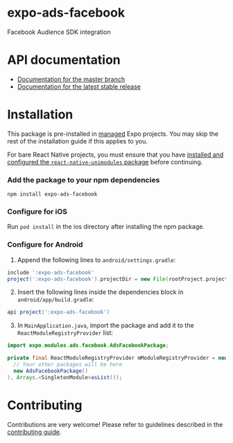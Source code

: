 # expo-ads-facebook

Facebook Audience SDK integration

# API documentation

- [Documentation for the master branch](https://github.com/expo/expo/blob/master/docs/pages/versions/unversioned/sdk/facebook-ads.md)
- [Documentation for the latest stable release](https://docs.expo.io/versions/latest/sdk/facebook-ads/)

# Installation

This package is pre-installed in [managed](https://docs.expo.io/versions/latest/introduction/managed-vs-bare/) Expo projects. You may skip the rest of the installation guide if this applies to you.

For bare React Native projects, you must ensure that you have [installed and configured the `react-native-unimodules` package](https://github.com/unimodules/react-native-unimodules) before continuing.

### Add the package to your npm dependencies

```
npm install expo-ads-facebook
```

### Configure for iOS

Run `pod install` in the ios directory after installing the npm package.

### Configure for Android

1. Append the following lines to `android/settings.gradle`:

```gradle
include ':expo-ads-facebook'
project(':expo-ads-facebook').projectDir = new File(rootProject.projectDir, '../node_modules/expo-ads-facebook/android')
```

2. Insert the following lines inside the dependencies block in `android/app/build.gradle`:
```gradle
api project(':expo-ads-facebook')
```

3. In `MainApplication.java`, import the package and add it to the `ReactModuleRegistryProvider` list:
```java
import expo.modules.ads.facebook.AdsFacebookPackage;
```
```java
private final ReactModuleRegistryProvider mModuleRegistryProvider = new ReactModuleRegistryProvider(Arrays.<Package>asList(
  // Your other packages will be here
  new AdsFacebookPackage()
), Arrays.<SingletonModule>asList());
```

# Contributing

Contributions are very welcome! Please refer to guidelines described in the [contributing guide]( https://github.com/expo/expo#contributing).
